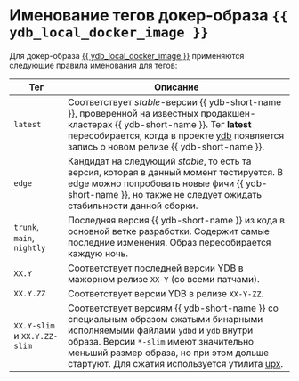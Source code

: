 # Именование тегов докер-образа `{{ ydb_local_docker_image }}`

Для докер-образа [{{ ydb_local_docker_image }}](https://hub.docker.com/r/ydbplatform/local-ydb) применяются следующие правила именования для тегов:

| Тег                        | Описание                                                                                                                                                                                                                  |
|----------------------------|--------------------------------------------------------------------------------------------------------------------------------------------------------------------------------------------------------------------------|
| `latest`                 | Соответствует *stable*-версии {{ ydb-short-name }}, проверенной на известных продакшен-кластерах {{ ydb-short-name }}. Тег **latest** пересобирается, когда в проекте [ydb](https://github.com/ydb-platform/ydb/releases) появляется запись о новом релизе {{ ydb-short-name }}. |
| `edge`                   | Кандидат на следующий *stable*, то есть та версия, которая в данный момент тестируется. В edge можно попробовать новые фичи {{ ydb-short-name }}, но также не следует ожидать стабильности данной сборки.                                 |
| `trunk`, `main`, `nightly` | Последняя версия {{ ydb-short-name }} из кода в основной ветке разработки. Содержит самые последние изменения. Образ пересобирается каждую ночь.                                                                                     |
| `XX.Y`                   | Соответствует последней версии YDB в мажорном релизе `XX-Y` (со всеми патчами).                                                                                                                                       |
| `XX.Y.ZZ`                | Соответствует версии YDB в релизе `XX-Y-ZZ`.                                                                                                                                                                           |
| `XX.Y-slim` и `XX.Y.ZZ-slim` | Соответствует версиям {{ ydb-short-name }} со специальным образом сжатыми бинарными исполняемыми файлами `ydbd` и `ydb` внутри образа. Версии `*-slim` имеют значительно меньший размер образа, но при этом дольше стартуют. Для сжатия используется утилита [upx](https://github.com/upx/upx). |
